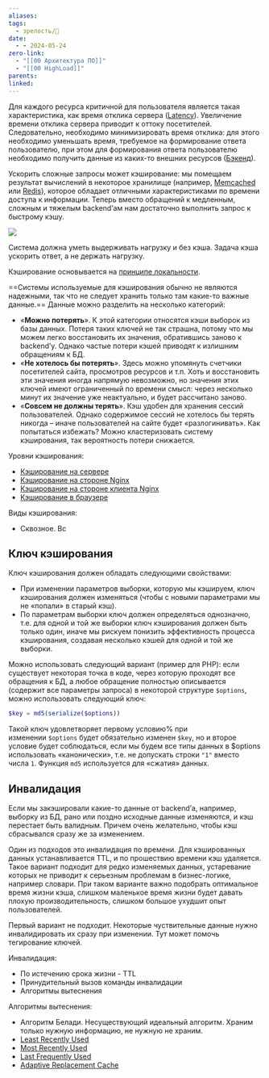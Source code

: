 ```yaml
---
aliases: 
tags:
  - зрелость/🌱
date:
  - - 2024-05-24
zero-link:
  - "[[00 Архитектура ПО]]"
  - "[[00 HighLoad]]"
parents: 
linked:
---
```

Для каждого ресурса критичной для пользователя является такая характеристика, как время отклика сервера ([Latency](Latency.md)). Увеличение времени отклика сервера приводит к оттоку посетителей. Следовательно, необходимо минимизировать время отклика: для этого необходимо уменьшать время, требуемое на формирование ответа пользователю, при этом для формирования ответа пользователю необходимо получить данные из каких-то внешних ресурсов ([Бэкенд](Бэкенд.md)).

Ускорить сложные запросы может кэширование: мы помещаем результат вычислений в некоторое хранилище (например, [Memcached](Memcached.md) или [Redis](Redis.md)), которое обладает отличными характеристиками по времени доступа к информации. Теперь вместо обращений к медленным, сложным и тяжелым backend’ам нам достаточно выполнить запрос к быстрому кэшу.

![](Pasted%20image%2020240617184722.png)

Система должна уметь выдерживать нагрузку и без кэша. Задача кэша ускорить ответ, а не держать нагрузку.

Кэширование основывается на [принципе локальности](Принцип%20локальности.md).

==Системы используемые для кэширования обычно не являются надежными, так что не следует хранить только там какие-то важные данные.== Данные можно разделить на несколько категорий:
- «**Можно потерять**». К этой категории относятся кэши выборок из базы данных. Потеря таких ключей не так страшна, потому что мы можем легко восстановить их значения, обратившись заново к backend’у. Однако частые потери кэшей приводят к излишним обращениям к БД.
- «**Не хотелось бы потерять**». Здесь можно упомянуть счетчики посетителей сайта, просмотров ресурсов и т.п. Хоть и восстановить эти значения иногда напрямую невозможно, но значения этих ключей имеют ограниченный по времени смысл: через несколько минут их значение уже неактуально, и будет рассчитано заново.
- «**Совсем не должны терять**». Кэш удобен для хранения сессий пользователей. Однако содержимое сессий не хотелось бы терять никогда – иначе пользователей на сайте будет «разлогинивать». Как попытаться избежать? Можно кластеризовать систему кэширования, так вероятность потери снижается.

Уровни кэширования:
- [Кэширование на сервере](Кэширование%20на%20сервере.md)
- [Кэширование на стороне Nginx](Кэширование%20на%20стороне%20Nginx.md)
- [Кэширование на стороне клиента Nginx](Кэширование%20на%20стороне%20клиента%20Nginx.md)
- [Кэширование в браузере](Кэширование%20в%20браузере.md)

Виды кэширования:
- Сквозное. Вс
## Ключ кэширования
Ключ кэширования должен обладать следующими свойствами:
- При изменении параметров выборки, которую мы кэшируем, ключ кэширования должен изменяться (чтобы с новыми параметрами мы не «попали» в старый кэш).
- По параметрам выборки ключ должен определяться однозначно, т.е. для одной и той же выборки ключ кэширования должен быть только один, иначе мы рискуем понизить эффективность процесса кэширования, создавая несколько кэшей для одной и той же выборки.

Можно использовать следующий вариант (пример для PHP): если существует некоторая точка в коде, через которую проходят все обращения к БД, а любое обращение полностью описывается (содержит все параметры запроса) в некоторой структуре `$options`, можно использовать следующий ключ:

```php
$key = md5(serialize($options))
```

Такой ключ удовлетворяет первому условию% при изменении `$options` будет обязательно изменен `$key`, но и второе условие будет соблюдаться, если мы будем все типы данных в $options использовать «канонически», т.е. не допускать строки `"1"` вместо числа `1`. Функция `md5` используется для «сжатия» данных.

## Инвалидация
Если мы закэшировали какие-то данные от backend’а, например, выборку из БД, рано или поздно исходные данные изменяются, и кэш перестает быть валидным. Причем очень желательно, чтобы кэш сбрасывался сразу же за изменением.

Один из подходов это инвалидация по времени. Для кэшированных данных устанавливается TTL, и по прошествию времени кэш удаляется. Такое вариант подходит для редко изменяемых данных, устаревание которых не приводит к серьезным проблемам в бизнес-логике, например словари. При таком варианте важно подобрать оптимальное время жизни кэша, слишком маленькое время жизни будет давать плохую производительность, слишком большое ухудшит опыт пользователей.

Первый вариант не подходит. Некоторые чуствительные данные нужно инвалидировать их сразу при изменении. Тут может помочь тегирование ключей.

Инвалидация:
- По истечению срока жизни - TTL
- Принудительный вызов команды инвалидации
- Алгоритмы вытеснения

Алгоритмы вытеснения:
- Алгоритм Белади. Несуществующий идеальный алгоритм. Храним только нужную информацию, не нужную не храним.
- [Least Recently Used](Least%20Recently%20Used.md)
- [Most Recently Used](Most%20Recently%20Used.md)
- [Last Frequently Used](Last%20Frequently%20Used.md)
- [Adaptive Replacement Cache](Adaptive%20Replacement%20Cache.md)